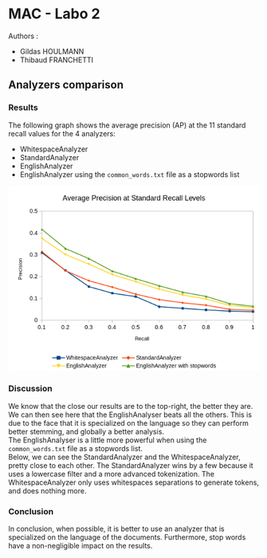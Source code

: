 # MAC - Labo 2

Authors :

- Gildas HOULMANN
- Thibaud FRANCHETTI

## Analyzers comparison

### Results

The following graph shows the average precision (AP) at the 11 standard recall values for the 4 analyzers:

- WhitespaceAnalyzer
- StandardAnalyzer
- EnglishAnalyzer
- EnglishAnalyzer using the `common_words.txt` file as a stopwords list

![](graph.png)

### Discussion
We know that the close our results are to the top-right, the better they are.  
We can then see here that the EnglishAnalyser beats all the others. This is due to the face that it is specialized on the language so they can perform better stemming, and globally a better analysis.  
The EnglishAnalyser is a little more powerful when using the `common_words.txt` file as a stopwords list.  
Below, we can see the StandardAnalyzer and the WhitespaceAnalyzer, pretty close to each other. The StandardAnalyzer wins by a few because it uses a lowercase filter and a more advanced tokenization. The WhitespaceAnalyzer only uses whitespaces separations to generate tokens, and does nothing more.


### Conclusion
In conclusion, when possible, it is better to use an analyzer that is specialized on the language of the documents. Furthermore, stop words have a non-negligible impact on the results.

